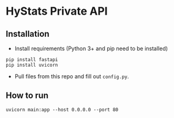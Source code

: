 # HyStats Private API
## Installation
- Install requirements (Python 3+ and pip need to be installed)
```
pip install fastapi
pip install uvicorn
```
- Pull files from this repo and fill out `config.py`.
## How to run
```
uvicorn main:app --host 0.0.0.0 --port 80
```
